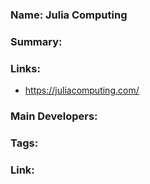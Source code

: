 ### Name: Julia Computing

### Summary:

### Links:
-  https://juliacomputing.com/

### Main Developers: 

### Tags:

### Link:


